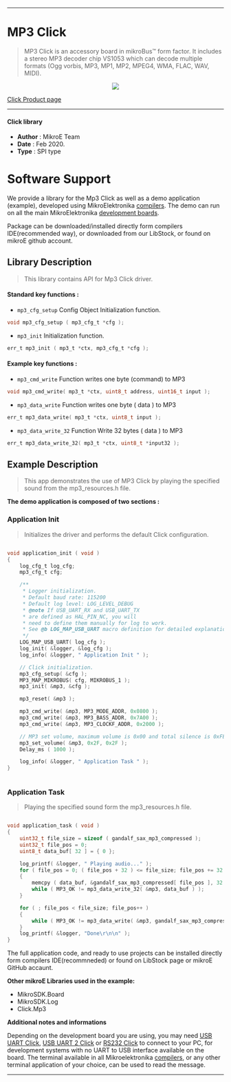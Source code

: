  
---
# MP3 Click

> MP3 Click is an accessory board in mikroBus™ form factor. It includes a stereo MP3 decoder chip VS1053 which can decode multiple formats (Ogg vorbis, MP3, MP1, MP2, MPEG4, WMA, FLAC, WAV, MIDI).

<p align="center">
  <img src="https://download.mikroe.com/images/click_for_ide/mp3_click.png">
</p>

[Click Product page](https://www.mikroe.com/mp3-click)

---


#### Click library 

- **Author**        : MikroE Team
- **Date**          : Feb 2020.
- **Type**          : SPI type


# Software Support

We provide a library for the Mp3 Click 
as well as a demo application (example), developed using MikroElektronika 
[compilers](https://shop.mikroe.com/compilers). 
The demo can run on all the main MikroElektronika [development boards](https://shop.mikroe.com/development-boards).

Package can be downloaded/installed directly form compilers IDE(recommended way), or downloaded from our LibStock, or found on mikroE github account. 

## Library Description

> This library contains API for Mp3 Click driver.

#### Standard key functions :

- `mp3_cfg_setup` Config Object Initialization function.
```c
void mp3_cfg_setup ( mp3_cfg_t *cfg ); 
```

- `mp3_init` Initialization function.
```c
err_t mp3_init ( mp3_t *ctx, mp3_cfg_t *cfg );
```

#### Example key functions :

- `mp3_cmd_write` Function writes one byte (command) to MP3
```c
void mp3_cmd_write( mp3_t *ctx, uint8_t address, uint16_t input );
```

- `mp3_data_write` Function writes one byte ( data ) to MP3
```c
err_t mp3_data_write( mp3_t *ctx, uint8_t input );
```

- `mp3_data_write_32` Function Write 32 bytes ( data ) to MP3
```c
err_t mp3_data_write_32( mp3_t *ctx, uint8_t *input32 );
```

## Example Description

> This app demonstrates the use of MP3 Click by playing the specified sound from the mp3_resources.h file.

**The demo application is composed of two sections :**

### Application Init 

> Initializes the driver and performs the default Click configuration.

```c

void application_init ( void )
{
    log_cfg_t log_cfg;
    mp3_cfg_t cfg;

    /** 
     * Logger initialization.
     * Default baud rate: 115200
     * Default log level: LOG_LEVEL_DEBUG
     * @note If USB_UART_RX and USB_UART_TX 
     * are defined as HAL_PIN_NC, you will 
     * need to define them manually for log to work. 
     * See @b LOG_MAP_USB_UART macro definition for detailed explanation.
     */
    LOG_MAP_USB_UART( log_cfg );
    log_init( &logger, &log_cfg );
    log_info( &logger, " Application Init " );

    // Click initialization.
    mp3_cfg_setup( &cfg );
    MP3_MAP_MIKROBUS( cfg, MIKROBUS_1 );
    mp3_init( &mp3, &cfg );

    mp3_reset( &mp3 );

    mp3_cmd_write( &mp3, MP3_MODE_ADDR, 0x0800 );
    mp3_cmd_write( &mp3, MP3_BASS_ADDR, 0x7A00 );
    mp3_cmd_write( &mp3, MP3_CLOCKF_ADDR, 0x2000 );

    // MP3 set volume, maximum volume is 0x00 and total silence is 0xFE.
    mp3_set_volume( &mp3, 0x2F, 0x2F );
    Delay_ms ( 1000 );

    log_info( &logger, " Application Task " );
}
  
```

### Application Task

> Playing the specified sound form the mp3_resources.h file.

```c

void application_task ( void )
{
    uint32_t file_size = sizeof ( gandalf_sax_mp3_compressed );
    uint32_t file_pos = 0;
    uint8_t data_buf[ 32 ] = { 0 };

    log_printf( &logger, " Playing audio..." );
    for ( file_pos = 0; ( file_pos + 32 ) <= file_size; file_pos += 32 )
    {
        memcpy ( data_buf, &gandalf_sax_mp3_compressed[ file_pos ], 32 );
        while ( MP3_OK != mp3_data_write_32( &mp3, data_buf ) );
    }

    for ( ; file_pos < file_size; file_pos++ )
    {
        while ( MP3_OK != mp3_data_write( &mp3, gandalf_sax_mp3_compressed[ file_pos ] ) );
    }
    log_printf( &logger, "Done\r\n\n" );
}  

```

The full application code, and ready to use projects can be  installed directly form compilers IDE(recommneded) or found on LibStock page or mikroE GitHub accaunt.

**Other mikroE Libraries used in the example:** 

- MikroSDK.Board
- MikroSDK.Log
- Click.Mp3

**Additional notes and informations**

Depending on the development board you are using, you may need 
[USB UART Click](https://shop.mikroe.com/usb-uart-click), 
[USB UART 2 Click](https://shop.mikroe.com/usb-uart-2-click) or 
[RS232 Click](https://shop.mikroe.com/rs232-click) to connect to your PC, for 
development systems with no UART to USB interface available on the board. The 
terminal available in all Mikroelektronika 
[compilers](https://shop.mikroe.com/compilers), or any other terminal application 
of your choice, can be used to read the message.



---
